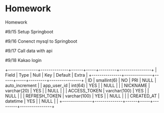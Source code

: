 # Homework
Homework

#9/15
Setup Springboot

#9/16
Conenct mysql to Springboot

#9/17
Call data with api

#9/18
Kakao login




+---------------+--------------+------+-----+---------+----------------+
| Field         | Type         | Null | Key | Default | Extra          |
+---------------+--------------+------+-----+---------+----------------+
| ID            | smallint(6)  | NO   | PRI | NULL    | auto_increment |
| app_user_id   | int(64)      | YES  |     | NULL    |                |
| NICKNAME      | varchar(20)  | YES  |     | NULL    |                |
| ACCESS_TOKEN  | varchar(100) | YES  |     | NULL    |                |
| REFRESH_TOKEN | varchar(100) | YES  |     | NULL    |                |
| CREATED_AT    | datetime     | YES  |     | NULL    |                |
+---------------+--------------+------+-----+---------+----------------+
